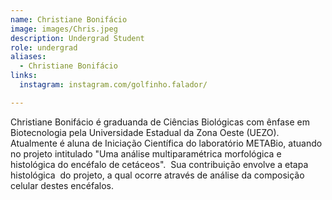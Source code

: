 ```yaml
---
name: Christiane Bonifácio
image: images/Chris.jpeg
description: Undergrad Student
role: undergrad
aliases:
  - Christiane Bonifácio
links:
  instagram: instagram.com/golfinho.falador/

---
```


Christiane Bonifácio é graduanda de Ciências Biológicas com ênfase em Biotecnologia pela Universidade Estadual da Zona Oeste (UEZO). Atualmente é aluna de Iniciação Científica do laboratório METABio, atuando no projeto intitulado "Uma análise multiparamétrica morfológica e histológica do encéfalo de cetáceos".  Sua contribuição envolve a etapa histológica  do projeto, a qual ocorre através de análise da composição celular destes encéfalos.
